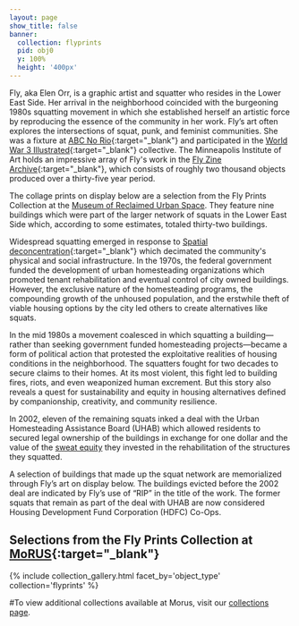 ```yaml
---
layout: page
show_title: false
banner:
  collection: flyprints
  pid: obj0
  y: 100%
  height: '400px'
---
```


Fly, aka Elen Orr, is a graphic artist and squatter who resides in the Lower East Side. Her arrival in the neighborhood coincided with the burgeoning 1980s squatting movement in which she established herself an artistic force by reproducing the essence of the community in her work. Fly’s art often explores the intersections of squat, punk, and feminist communities. She was a fixture at [ABC No Rio](http://www.abcnorio.org/){:target="_blank"} and participated in the  [World War 3 Illustrated](https://www.ww3.nyc/){:target="_blank"} collective. The Minneapolis Institute of Art holds an impressive array of Fly's work in the [Fly Zine Archive](https://collections.artsmia.org/search/creditline:%22Fly%20Zine%20Archive%2C%20The%20Mary%20and%20Robyn%20Campbell%20Fund%20for%20Art%20Books%20and%20gift%20of%20funds%20from%20Mary%20and%20Bob%20Mersky%22){:target="_blank"}, which consists of roughly two thousand objects produced over a thirty-five year period.

The collage prints on display below are a selection from the Fly Prints Collection at the [Museum of Reclaimed Urban Space](www.morusnyc.org). They feature nine buildings which were part of the larger network of squats in the Lower East Side which, according to some estimates, totaled thirty-two buildings. 

Widespread squatting emerged in response to [Spatial deconcentration](http://www.abcnorio.org/about/history/spatial_d.html){:target="_blank"} which decimated the community's physical and social infrastructure. In the 1970s, the federal government funded the development of urban homesteading organizations which promoted tenant rehabilitation and eventual control of city owned buildings. However, the exclusive nature of the homesteading programs, the compounding growth of the unhoused population, and the erstwhile theft of viable housing options by the city led others to create alternatives like squats. 

In the mid 1980s a movement coalesced in which squatting a building—rather than seeking government funded homesteading projects—became a form of political action that protested the exploitative realities of housing conditions in the neighborhood. The squatters fought for two decades to secure claims to their homes. At its most violent, this fight led to building fires, riots, and even weaponized human excrement. But this story also reveals a quest for sustainability and equity in housing alternatives defined by companionship, creativity, and community resilience. 

In 2002, eleven of the remaining squats inked a deal with the Urban Homesteading Assistance Board (UHAB) which allowed residents to secured legal ownership of the buildings in exchange for one dollar and the value of the [sweat equity](https://www.habitat.org/stories/what-is-sweat-equity) they invested in the rehabilitation of the structures they squatted.

A selection of buildings that made up the squat network are memorialized through Fly’s art on display below. The buildings evicted before the 2002 deal are indicated by Fly’s use of “RIP” in the title of the work. The former squats that remain as part of the deal with UHAB are now considered Housing Development Fund Corporation (HDFC) Co-Ops.

## Selections from the Fly Prints Collection at [MoRUS](http://www.morusnyc.org/){:target="_blank"}

{% include collection_gallery.html facet_by='object_type' collection='flyprints' %}

#To view additional collections available at Morus, visit our [collections page](http://www.morusnyc.org/collections/).
